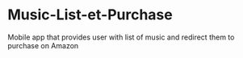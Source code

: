 # Music-List-et-Purchase
Mobile app that provides user with list of music and redirect them to purchase on Amazon
